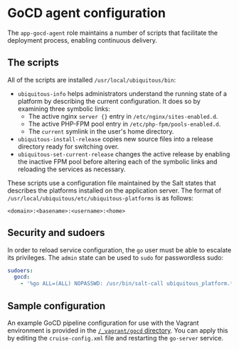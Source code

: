# GoCD agent configuration

The `app-gocd-agent` role maintains a number of scripts that facilitate the deployment process, enabling continuous delivery.

## The scripts

All of the scripts are installed `/usr/local/ubiquitous/bin`:

* `ubiquitous-info` helps administrators understand the running state of a platform by describing the current configuration. It does so by examining three symbolic links:
  * The active nginx `server {}` entry in `/etc/nginx/sites-enabled.d`.
  * The active PHP-FPM pool entry in `/etc/php-fpm/pools-enabled.d`.
  * The `current` symlink in the user's home directory.
* `ubiquitous-install-release` copies new source files into a release directory ready for switching over.
* `ubiquitous-set-current-release` changes the active release by enabling the inactive FPM pool before altering each of the symbolic links and reloading the services as necessary.

These scripts use a configuration file maintained by the Salt states that describes the platforms installed on the application server. The format of `/usr/local/ubiquitous/etc/ubiquitous-platforms` is as follows:

```
<domain>:<basename>:<username>:<home>
```

## Security and sudoers

In order to reload service configuration, the `go` user must be able to escalate its privileges. The `admin` state can be used to `sudo` for passwordless sudo:

```yaml
sudoers:
  gocd:
    - '%go ALL=(ALL) NOPASSWD: /usr/bin/salt-call ubiquitous_platform.*'
```

## Sample configuration

An example GoCD pipeline configuration for use with the Vagrant environment is provided in the [`/_vagrant/gocd` directory](https://github.com/LukeCarrier/moodle-ubiquitous/tree/master/_vagrant/gocd). You can apply this by editing the `cruise-config.xml` file and restarting the `go-server` service.
